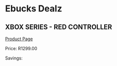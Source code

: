 
# Ebucks Dealz
## XBOX SERIES - RED CONTROLLER
[Product Page](https://www.ebucks.com/web/shop/productSelected.do?prodId=1146583149&catId=724368906)

Price: R1299.00

Savings: 


	